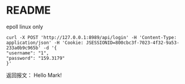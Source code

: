 # README

epoll
linux only

```shell
curl -X POST 'http://127.0.0.1:8989/api/login' -H 'Content-Type: application/json' -H 'Cookie: JSESSIONID=800cbc3f-7023-4f32-9a53-233a0b9c965b' -d '{
"username": "1",
"password": "159.3179"
}'

```

返回报文：
Hello Mark!
